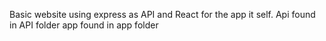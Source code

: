 Basic website using express as API and React for the app it self.
Api found in API folder
app found in app folder
